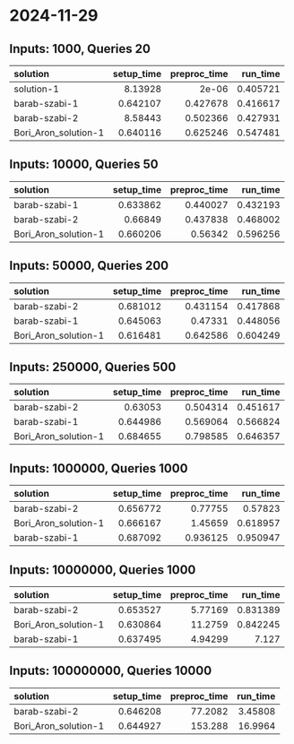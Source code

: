 # 2024-11-29

## Inputs: 1000, Queries 20

| solution             |   setup_time |   preproc_time |   run_time |
|:---------------------|-------------:|---------------:|-----------:|
| solution-1           |     8.13928  |       2e-06    |   0.405721 |
| barab-szabi-1        |     0.642107 |       0.427678 |   0.416617 |
| barab-szabi-2        |     8.58443  |       0.502366 |   0.427931 |
| Bori_Aron_solution-1 |     0.640116 |       0.625246 |   0.547481 |

## Inputs: 10000, Queries 50

| solution             |   setup_time |   preproc_time |   run_time |
|:---------------------|-------------:|---------------:|-----------:|
| barab-szabi-1        |     0.633862 |       0.440027 |   0.432193 |
| barab-szabi-2        |     0.66849  |       0.437838 |   0.468002 |
| Bori_Aron_solution-1 |     0.660206 |       0.56342  |   0.596256 |

## Inputs: 50000, Queries 200

| solution             |   setup_time |   preproc_time |   run_time |
|:---------------------|-------------:|---------------:|-----------:|
| barab-szabi-2        |     0.681012 |       0.431154 |   0.417868 |
| barab-szabi-1        |     0.645063 |       0.47331  |   0.448056 |
| Bori_Aron_solution-1 |     0.616481 |       0.642586 |   0.604249 |

## Inputs: 250000, Queries 500

| solution             |   setup_time |   preproc_time |   run_time |
|:---------------------|-------------:|---------------:|-----------:|
| barab-szabi-2        |     0.63053  |       0.504314 |   0.451617 |
| barab-szabi-1        |     0.644986 |       0.569064 |   0.566824 |
| Bori_Aron_solution-1 |     0.684655 |       0.798585 |   0.646357 |

## Inputs: 1000000, Queries 1000

| solution             |   setup_time |   preproc_time |   run_time |
|:---------------------|-------------:|---------------:|-----------:|
| barab-szabi-2        |     0.656772 |       0.77755  |   0.57823  |
| Bori_Aron_solution-1 |     0.666167 |       1.45659  |   0.618957 |
| barab-szabi-1        |     0.687092 |       0.936125 |   0.950947 |

## Inputs: 10000000, Queries 1000

| solution             |   setup_time |   preproc_time |   run_time |
|:---------------------|-------------:|---------------:|-----------:|
| barab-szabi-2        |     0.653527 |        5.77169 |   0.831389 |
| Bori_Aron_solution-1 |     0.630864 |       11.2759  |   0.842245 |
| barab-szabi-1        |     0.637495 |        4.94299 |   7.127    |

## Inputs: 100000000, Queries 10000

| solution             |   setup_time |   preproc_time |   run_time |
|:---------------------|-------------:|---------------:|-----------:|
| barab-szabi-2        |     0.646208 |        77.2082 |    3.45808 |
| Bori_Aron_solution-1 |     0.644927 |       153.288  |   16.9964  |